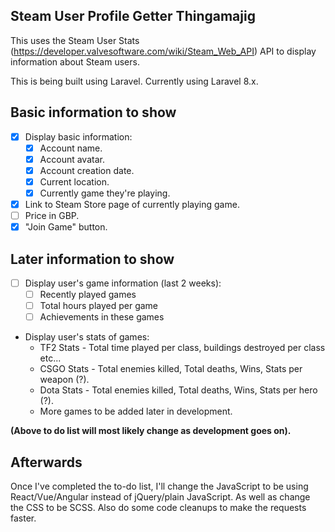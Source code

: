 ## Steam User Profile Getter Thingamajig

This uses the Steam User Stats (https://developer.valvesoftware.com/wiki/Steam_Web_API) API to display information about Steam users.

This is being built using Laravel. Currently using Laravel 8.x.

Basic information to show
-
- [x] Display basic information:
    - [x] Account name.
    - [x] Account avatar.
    - [x] Account creation date.
    - [x] Current location.
    - [x] Currently game they're playing.
- [x] Link to Steam Store page of currently playing game.
- [ ] Price in GBP.
- [x] "Join Game" button.

Later information to show
-
- [ ] Display user's game information (last 2 weeks):
    - [ ] Recently played games 
    - [ ] Total hours played per game
    - [ ] Achievements in these games
    
* Display user's stats of games:
    + TF2 Stats - Total time played per class, buildings destroyed per class etc...
    + CSGO Stats - Total enemies killed, Total deaths, Wins, Stats per weapon (?).
    + Dota Stats - Total enemies killed, Total deaths, Wins, Stats per hero (?).
    + More games to be added later in development.

**(Above to do list will most likely change as development goes on).**

Afterwards
-
Once I've completed the to-do list, I'll change the JavaScript to be using React/Vue/Angular instead of jQuery/plain JavaScript. As well as change the CSS to be SCSS.
Also do some code cleanups to make the requests faster.
